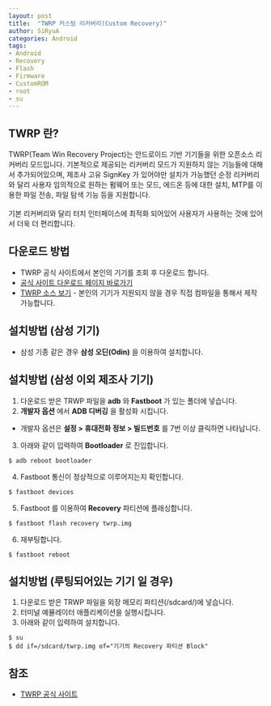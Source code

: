 ```yaml
---
layout: post
title:  "TWRP 커스텀 리커버리(Custom Recovery)"
author: SiRyuA
categories: Android
tags:
- Android
- Recovery
- Flash
- Firmware
- CustomROM
- root
- su
---
```


## TWRP 란?
TWRP(Team Win Recovery Project)는 안드로이드 기반 기기들을 위한 오픈소스 리커버리 모드입니다. 기본적으로 제공되는 리커버리 모드가 지원하지 않는 기능들에 대해서 추가되어있으며, 제조사 고유 SignKey 가 있어야만 설치가 가능했던 순정 리커버리와 달리 사용자 임의적으로 원하는 펌웨어 또는 모드, 에드온 등에 대한 설치, MTP를 이용한 파일 전송, 파일 탐색 기능 등을 지원합니다.
<br /><br />
기본 리커버리와 달리 터치 인터페이스에 최적화 되어있어 사용자가 사용하는 것에 있어서 더욱 더 편리합니다.


## 다운로드 방법
* TWRP 공식 사이트에서 본인의 기기를 조회 후 다운로드 합니다.
* [공식 사이트 다운로드 페이지 바로가기](https://twrp.me/Devices/)
* [TWRP 소스 보기](https://github.com/omnirom/android_bootable_recovery/) - 본인의 기기가 지원되지 않을 경우 직접 컴파일을 통해서 제작 가능합니다.


## 설치방법 (삼성 기기)
* 삼성 기종 같은 경우 **삼성 오딘(Odin)** 을 이용하여 설치합니다.


## 설치방법 (삼성 이외 제조사 기기)
1. 다운로드 받은 TRWP 파일을 **adb** 와 **Fastboot** 가 있는 폴더에 넣습니다.
2. **개발자 옵션** 에서 **ADB 디버깅** 을 활성화 시킵니다.
 * 개발자 옵션은 **설정 > 휴대전화 정보 > 빌드번호** 를 7번 이상 클릭하면 나타납니다.
3. 아래와 같이 입력하여 **Bootloader** 로 진입합니다.
~~~~
$ adb reboot bootloader
~~~~
4. Fastboot 통신이 정상적으로 이루어지는지 확인합니다.
~~~~
$ fastboot devices
~~~~
5. Fastboot 를 이용하여 **Recovery** 파티션에 플래싱합니다.
~~~~
$ fastboot flash recovery twrp.img
~~~~
6. 재부팅합니다.
~~~~
$ fastboot reboot
~~~~


## 설치방법 (루팅되어있는 기기 일 경우)
1. 다운로드 받은 TRWP 파일을 외장 메모리 파티션(/sdcard/)에 넣습니다.
2. 터미널 예뮬레이터 애플리케이션을 실행시킵니다.
3. 아래와 같이 입력하여 설치합니다.
~~~~
$ su
$ dd if=/sdcard/twrp.img of="기기의 Recovery 파티션 Block"
~~~~


## 참조
* [TWRP 공식 사이트](https://twrp.me/)
